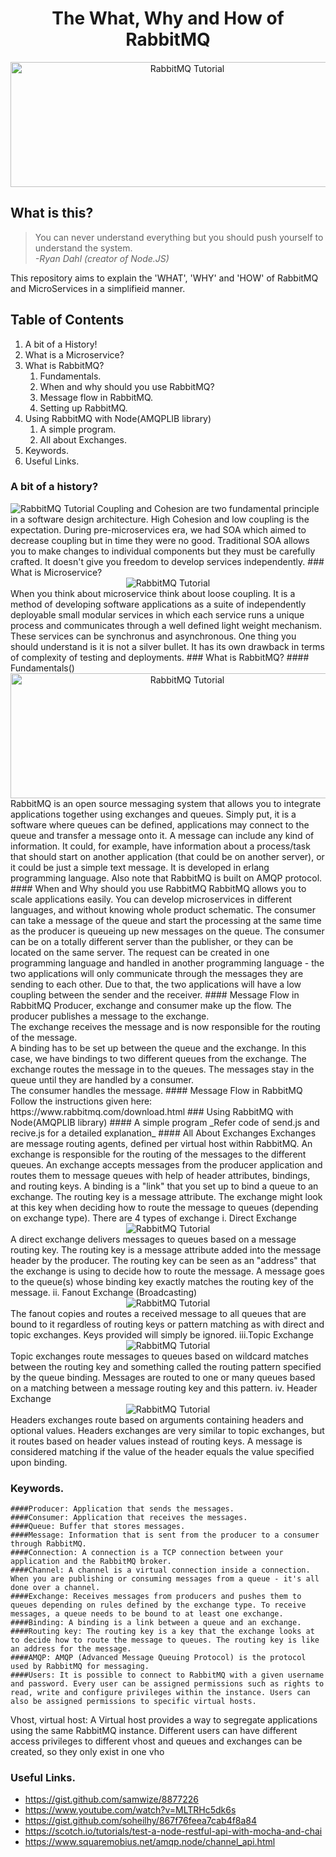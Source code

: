 <h1 align="center"> The What, Why and How of RabbitMQ</h1>

<div align="center">
    <img src="https://github.com/Shwetabh1/Of-Microservices-and-RabbitMQ/blob/master/images/1_UnYL-2r54_7AnEwQv0cVxA.png" alt="RabbitMQ Tutorial" width="550" height="200"/>
</div>


## What is this?
> You can never understand everything but you should push yourself to understand the system.<br/>
> *-Ryan Dahl (creator of Node.JS)*

This repository aims to explain the 'WHAT', 'WHY' and 'HOW' of RabbitMQ and MicroServices in a simplifieid manner.

## Table of Contents
1. A bit of a History!
1. What is a Microservice?
1. What is RabbitMQ?
	1. Fundamentals.
	1. When and why should you use RabbitMQ?
	1. Message flow in RabbitMQ.
	1. Setting up RabbitMQ.
1. Using RabbitMQ with Node(AMQPLIB library)
	1. A simple program.
	1. All about Exchanges.
1. Keywords.
1. Useful Links.

### A bit of a history?
<img src="https://github.com/Shwetabh1/Of-Microservices-and-RabbitMQ/blob/master/images/history.jpg" alt="RabbitMQ Tutorial"/>
Coupling and Cohesion are two fundamental principle in a software design architecture. High Cohesion and low coupling is the expectation. During pre-microservices era, we had SOA which aimed to decrease coupling but in time they were no good. Traditional SOA allows you to make changes to individual components but they must be carefully crafted. It doesn't give you freedom to develop services independently.
### What is Microservice?
<div align="center">
<img src="https://github.com/Shwetabh1/Of-Microservices-and-RabbitMQ/blob/master/images/microservice.png" alt="RabbitMQ Tutorial"/>
</div>
When you think about microservice think about loose coupling. It is a method of developing software applications as a suite of independently deployable small modular services in which each service runs a unique process and communicates through a well defined light weight mechanism. These services can be synchronus and asynchronous. One thing you should understand is it is not a silver bullet. It has its own drawback in terms of complexity of testing and deployments.
### What is RabbitMQ?
	#### Fundamentals()
	<div align="center">
	<img src="https://github.com/Shwetabh1/Of-Microservices-and-RabbitMQ/blob/master/images/exchange-main.png" alt="RabbitMQ Tutorial"  width="550" height="200"/>
	</div>
	RabbitMQ is an open source messaging system that allows you to integrate applications together using exchanges and queues. Simply put, it is a software where queues can be defined, applications may connect to the queue and transfer a message onto it.
	A message can include any kind of information. It could, for example, have information about a process/task that should start on another application (that could be on another server), or it could be just a simple text message. 
	It is developed in erlang programming language. Also note that RabbitMQ is built on AMQP protocol.
	#### When and Why should you use RabbitMQ
	RabbitMQ allows you to scale applications easily. You can develop microservices in different languages, and without knowing whole product schematic. 
	The consumer can take a message of the queue and start the processing at the same time as the producer is queueing up new messages on the queue. The consumer can be on a totally different server than the publisher, or they can be located on the same server. The request can be created in one programming language and handled in another programming language - the two applications will only communicate through the messages they are sending to each other. Due to that, the two applications will have a low coupling between the sender and the receiver.
	#### Message Flow in RabbitMQ
	Producer, exchange and consumer make up the flow.
	The producer publishes a message to the exchange. <br>
	The exchange receives the message and is now responsible for the routing of the message. <br>
	A binding has to be set up between the queue and the exchange. In this case, we have bindings to two different queues from the exchange. The exchange routes the message in to the queues.
	The messages stay in the queue until they are handled by a consumer. <br>
	The consumer handles the message.
	#### Message Flow in RabbitMQ
	Follow the instructions given here: https://www.rabbitmq.com/download.html
### Using RabbitMQ with Node(AMQPLIB library)
	#### A simple program
	_Refer code of send.js and recive.js for a detailed explanation_
	#### All About Exchanges
	Exchanges are message routing agents, defined per virtual host within RabbitMQ. An exchange is responsible for the routing of the messages to the different queues. An exchange accepts messages from the producer application and routes them to message queues with help of header attributes, bindings, and routing keys.
	A binding is a "link" that you set up to bind a queue to an exchange.
	The routing key is a message attribute. The exchange might look at this key when deciding how to route the message to queues (depending on exchange type).
	There are  4 types of exchange
	i.  Direct Exchange
	<div align="center">
	<img src="https://github.com/Shwetabh1/Of-Microservices-and-RabbitMQ/blob/master/images/direct-exchange.png" alt="RabbitMQ Tutorial"/>
	</div>
	A direct exchange delivers messages to queues based on a message routing key. The routing key is a message attribute added into the message header by the producer. The routing key can be seen as an "address" that the exchange is using to decide how to route the message. A message goes to the queue(s) whose binding key exactly matches the routing key of the message.
	ii. Fanout Exchange (Broadcasting)
	<div align="center">
	<img src="https://github.com/Shwetabh1/Of-Microservices-and-RabbitMQ/blob/master/images/fanout-exchange.png" alt="RabbitMQ Tutorial"/>
	</div>
	The fanout copies and routes a received message to all queues that are bound to it regardless of routing keys or pattern matching as with direct and topic exchanges. Keys provided will simply be ignored.
	iii.Topic Exchange
	<div align="center">
	<img src="https://github.com/Shwetabh1/Of-Microservices-and-RabbitMQ/blob/master/images/topic-exchange.png" alt="RabbitMQ Tutorial"/>
	</div>
	Topic exchanges route messages to queues based on wildcard matches between the routing key and something called the routing pattern specified by the queue binding. Messages are routed to one or many queues based on a matching between a message routing key and this pattern.
	iv. Header Exchange
	<div align="center">
	<img src="https://github.com/Shwetabh1/Of-Microservices-and-RabbitMQ/blob/master/images/headers-exchange.png" alt="RabbitMQ Tutorial" />
	</div>
	Headers exchanges route based on arguments containing headers and optional values. Headers exchanges are very similar to topic exchanges, but it routes based on header values instead of routing keys. A message is considered matching if the value of the header equals the value specified upon binding.

### Keywords.
	####Producer: Application that sends the messages.
	####Consumer: Application that receives the messages.
	####Queue: Buffer that stores messages.
	####Message: Information that is sent from the producer to a consumer through RabbitMQ.
	####Connection: A connection is a TCP connection between your application and the RabbitMQ broker.
	####Channel: A channel is a virtual connection inside a connection. When you are publishing or consuming messages from a queue - it's all done over a channel.
	####Exchange: Receives messages from producers and pushes them to queues depending on rules defined by the exchange type. To receive messages, a queue needs to be bound to at least one exchange.
	####Binding: A binding is a link between a queue and an exchange.
	####Routing key: The routing key is a key that the exchange looks at to decide how to route the message to queues. The routing key is like an address for the message.
	####AMQP: AMQP (Advanced Message Queuing Protocol) is the protocol used by RabbitMQ for messaging.
	####Users: It is possible to connect to RabbitMQ with a given username and password. Every user can be assigned permissions such as rights to read, write and configure privileges within the instance. Users can also be assigned permissions to specific virtual hosts.
Vhost, virtual host: A Virtual host provides a way to segregate applications using the same RabbitMQ instance. Different users can have different access privileges to different vhost and queues and exchanges can be created, so they only exist in one vho
### Useful Links.
* https://gist.github.com/samwize/8877226
* https://www.youtube.com/watch?v=MLTRHc5dk6s
* https://gist.github.com/soheilhy/867f76feea7cab4f8a84
* https://scotch.io/tutorials/test-a-node-restful-api-with-mocha-and-chai
* https://www.squaremobius.net/amqp.node/channel_api.html


